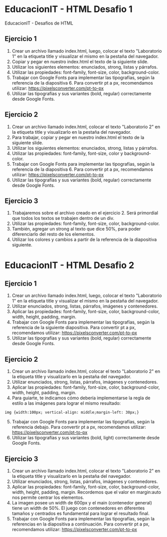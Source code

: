 # EducacionIT - HTML Desafio 1
EducacionIT - Desafios de HTML

## Ejercicio 1
1. Crear un archivo llamado index.html, luego, colocar el texto "Laboratorio 1" en la etiqueta title y visualizar el mismo en la pestaña del navegador.
2. Copiar y pegar en nuestro index.html el texto de la siguiente slide.
3. Utilizar los siguientes elementos: enunciados, strong, listas y párrafos.
4. Utilizar las propiedades: font-family, font-size, color, background-color.
5. Trabajar con Google Fonts para implementar las tipografías, según la referencia de la diapositiva 6. Para convertir pt a px, recomendamos utilizar:
https://pixelsconverter.com/pt-to-px
6. Utilizar las tipografías y sus variantes (bold, regular) correctamente desde Google Fonts.

## Ejercicio 2
1. Crear un archivo llamado index.html, colocar el texto "Laboratorio 2" en la etiqueta title y visualizarlo en la pestaña del navegador.
2. Para trabajar, copiar y pegar en nuestro index.html el texto de la siguiente slide.
3. Utilizar los siguientes elementos: enunciados, strong, listas y párrafos.
4. Utilizar las propiedades: font-family, font-size, color y background-color.
5. Trabajar con Google Fonts para implementar las tipografías, según la referencia de la diapositiva 6. Para convertir pt a px, recomendamos utilizar: https://pixelsconverter.com/pt-to-px
6. Utilizar las tipografías y sus variantes (bold, regular) correctamente desde Google Fonts.

## Ejercicio 3
1. Trabajaremos sobre el archivo creado en el ejercicio 2. Será primordial que todos los textos se trabajen dentro de un div.
2. Utilizar las propiedades: font-family, font-size, color, background-color.
3. También, agregar un strong al texto que dice 50%, para poder diferenciarlo del resto de los elementos.
5. Utilizar los colores y cambios a partir de la referencia de la diapositiva siguiente.


# EducacionIT - HTML Desafio 2

## Ejercicio 1
1. Crear un archivo llamado index.html, luego, colocar el texto "Laboratorio 1" en la etiqueta title y visualizar el mismo en la pestaña del navegador.
2. Utilizar enunciados, strong, listas, párrafos, imágenes y contenedores.
3. Aplicar las propiedades: font-family, font-size, color, background-color, width, height, padding, margin.
4. Trabajar con Google Fonts para implementar las tipografías, según la referencia de la siguiente diapositiva. Para convertir pt a px, recomendamos utilizar:
https://pixelsconverter.com/pt-to-px
5. Utilizar las tipografías y sus variantes (bold, regular) correctamente desde Google Fonts.

## Ejercicio 2
1. Crear un archivo llamado index.html, colocar el texto "Laboratorio 2" en la etiqueta title y visualizarlo en la pestaña del navegador.
2. Utilizar enunciados, strong, listas, párrafos, imágenes y contenedores.
3. Aplicar las propiedades: font-family, font-size, color, background-color, width, height, padding, margin.
4. Para guiarte, te indicamos cómo debería implementarse la regla de estilo a las imágenes para lograr el mismo resultado:
```
img {width:100px; vertical-align: middle;margin-left: 30px;}
```
5. Trabajar con Google Fonts para implementar las tipografías, según la referencia debajo. Para convertir pt a px, recomendamos utilizar: https://pixelsconverter.com/pt-to-px
6. Utilizar las tipografías y sus variantes (bold, light) correctamente desde Google Fonts.

## Ejercicio 3
1. Crear un archivo llamado index.html, colocar el texto "Laboratorio 2" en la etiqueta title y visualizarlo en la pestaña del navegador.
2. Utilizar enunciados, strong, listas, párrafos, imágenes y contenedores.
3. Aplicar las propiedades: font-family, font-size, color, background-color, width, height, padding, margin. Recordemos que el valor en margin:auto nos permite centrar los elementos.
4. La imagen posee un width de 600px y el main (contenedor general) tiene un width de 50%. El juego con contenedores en diferentes tamaños y centrados es fundamental para lograr el resultado final.
5. Trabajar con Google Fonts para implementar las tipografías, según la referencias en la diapositiva a continuación. Para convertir pt a px, recomendamos utilizar: https://pixelsconverter.com/pt-to-px

